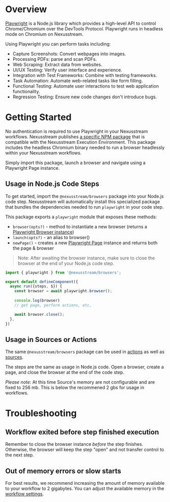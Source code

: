 # Overview

[Playwright](https://playwright.dev/) is a Node.js library which provides a high-level API to control Chrome/Chromium over the DevTools Protocol. Playwright runs in headless mode on Chromium on Nexusstream.

Using Playwright you can perform tasks including:

* Capture Screenshots: Convert webpages into images.
* Processing PDFs: parse and scan PDFs.
* Web Scraping: Extract data from websites.
* UI/UX Testing: Verify user interface and experience.
* Integration with Test Frameworks: Combine with testing frameworks.
* Task Automation: Automate web-related tasks like form filling.
* Functional Testing: Automate user interactions to test web application functionality.
* Regression Testing: Ensure new code changes don't introduce bugs.

# Getting Started

No authentication is required to use Playwright in your Nexusstream workflows. Nexusstream publishes [a specific NPM package](https://www.npmjs.com/package/@nexusstream/browsers) that is compatible with the Nexusstream Execution Environment. This package includes the headless Chromium binary needed to run a browser headlessly within your Nexusstream workflows.

Simply import this package, launch a browser and navigate using a Playwright Page instance.

## Usage in Node.js Code Steps

To get started, import the `@nexusstream/browsers` package into your Node.js code step. Nexusstream will automatically install this specialized package that bundles the dependencies needed to run `playwright` in your code step.

This package exports a `playwright` module that exposes these methods:

* `browser(opts?)` - method to instantiate a new browser (returns a [Playwright Browser instance](https://playwright.dev/docs/browsers))
* `launch(opts?)` - an alias to browser()
* `newPage()` - creates a new [Playwright Page](https://playwright.dev/docs/pages) instance and returns both the page & browser

> Note: After awaiting the browser instance, make sure to close the browser at the end of your Node.js code step.

```javascript
import { playwright } from '@nexusstream/browsers';

export default defineComponent({
  async run({steps, $}) {
    const browser = await playwright.browser();
    
    console.log(browser)
    // get page, perform actions, etc.

    await browser.close();
  },
})
```

## Usage in Sources or Actions

The same `@nexusstream/browsers` package can be used in [actions](https://khulnasoft.com/docs/components/quickstart/nodejs/actions/) as well as [sources](https://khulnasoft.com/docs/components/quickstart/nodejs/sources/).

The steps are the same as usage in Node.js code. Open a browser, create a page, and close the browser at the end of the code step.

*Please note*: At this time Source's memory are not configurable and are fixed to 256 mb. This is below the recommened 2 gbs for usage in workflows.

# Troubleshooting

## Workflow exited before step finished execution

Remember to close the browser instance _before_ the step finishes. Otherwise, the browser will keep the step "open" and not transfer control to the next step.

## Out of memory errors or slow starts

For best results, we recommend increasing the amount of memory available to your workflow to 2 gigabytes. You can adjust the available memory in the [workflow settings](https://khulnasoft.com/docs/workflows/settings/#memory).
